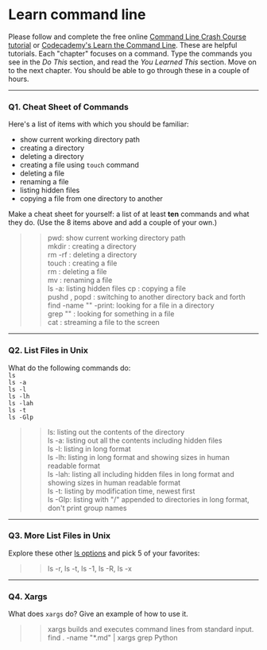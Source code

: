 # Learn command line

Please follow and complete the free online [Command Line Crash Course
tutorial](https://web.archive.org/web/20160708171659/http://cli.learncodethehardway.org/book/) or [Codecademy's Learn the Command Line](https://www.codecademy.com/learn/learn-the-command-line). These are helpful tutorials. Each "chapter" focuses on a command. Type the commands you see in the _Do This_ section, and read the _You Learned This_ section. Move on to the next chapter. You should be able to go through these in a couple of hours.

---

### Q1.  Cheat Sheet of Commands  

Here's a list of items with which you should be familiar:  
* show current working directory path
* creating a directory
* deleting a directory
* creating a file using `touch` command
* deleting a file
* renaming a file
* listing hidden files
* copying a file from one directory to another

Make a cheat sheet for yourself: a list of at least **ten** commands and what they do.  (Use the 8 items above and add a couple of your own.)  

> > pwd: show current working directory path  
mkdir <directory name>: creating a directory  
rm -rf <directory name>: deleting a directory  
touch <file name>: creating a file  
rm <file name>: deleting a file  
mv <file name>: renaming a file  
ls -a: listing hidden files
cp <file name> <directory name>: copying a file  
pushd <directory name>, popd <directory name>: switching to another directory back and forth  
find <directory name> -name "<file name>" -print: looking for a file in a directory  
grep "<something>" <file name>: looking for something in a file  
cat <file name>: streaming a file to the screen

---

### Q2.  List Files in Unix   

What do the following commands do:  
`ls`  
`ls -a`  
`ls -l`  
`ls -lh`  
`ls -lah`  
`ls -t`  
`ls -Glp`  

> > ls: listing out the contents of the directory  
ls -a: listing out all the contents including hidden files  
ls -l: listing in long format  
ls -lh: listing in long format and showing sizes in human readable format  
ls -lah: listing all including hidden files in long format and showing sizes in human readable format  
ls -t: listing by modification time, newest first  
ls -Glp: listing with "/" appended to directories in long format, don't print group names

---

### Q3.  More List Files in Unix  

Explore these other [ls options](http://www.techonthenet.com/unix/basic/ls.php) and pick 5 of your favorites:

> > ls -r, ls -t, ls -1, ls -R, ls -x

---

### Q4.  Xargs   

What does `xargs` do? Give an example of how to use it.

> > xargs builds and executes command lines from standard input.  
find . -name "*.md" | xargs grep Python